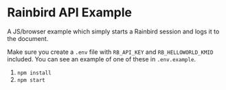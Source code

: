 # Rainbird API Example

A JS/browser example which simply starts a Rainbird session and logs it to the document.

Make sure you create a `.env` file with `RB_API_KEY` and `RB_HELLOWORLD_KMID` included. You can see an example of one of these in `.env.example`.

1. `npm install`
2. `npm start`
